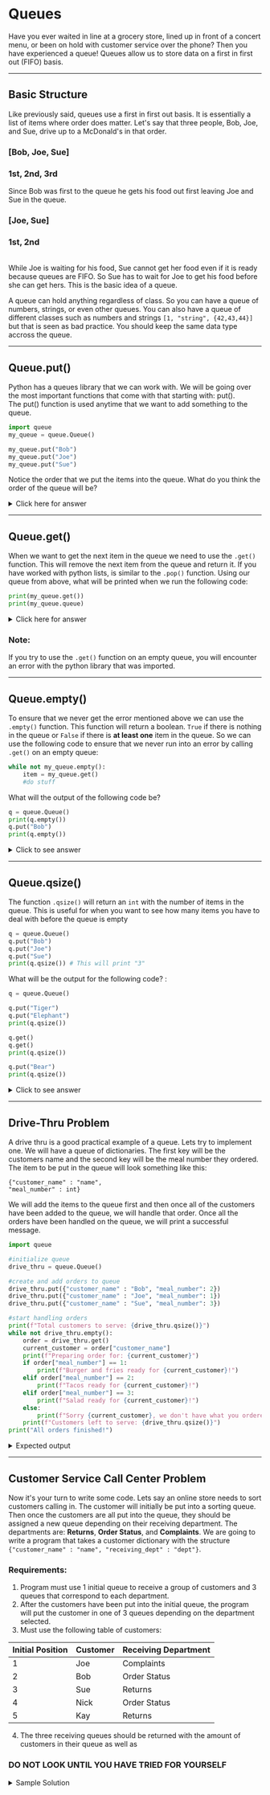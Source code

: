 # Queues

Have you ever waited in line at a grocery store, lined up in front of a concert menu, or been on hold with customer service over the phone? Then you have experienced a queue! Queues allow us to store data on a first in first out (FIFO) basis.
***
## Basic Structure
Like previously said, queues use a first in first out basis. It is essentially a list of items where order does matter. Let's say that three people, Bob, Joe, and Sue, drive up to a McDonald's in that order.
### **[Bob, Joe, Sue]**
### 1st, 2nd, 3rd 
 Since Bob was first to the queue he gets his food out first leaving Joe and Sue in the queue. <br>
### **[Joe, Sue]**
### 1st, 2nd 

<br>While Joe is waiting for his food, Sue cannot get her food even if it is ready because queues are FIFO. So Sue has to wait for Joe to get his food before she can get hers. This is the basic idea of a queue.<br>

A queue can hold anything regardless of class. So you can have a queue of numbers, strings, or even other queues. You can also have a queue of different classes such as numbers and strings `[1, "string", {42,43,44}]` but that is seen as bad practice. You should keep the same data type accross the queue. 
***
## Queue.put()
Python has a queues library that we can work with. We will be going over the most important functions that come with that starting with: put().<br> The put() function is used anytime that we want to add something to the queue. 
```python
import queue
my_queue = queue.Queue()

my_queue.put("Bob")
my_queue.put("Joe")
my_queue.put("Sue")
```
Notice the order that we put the items into the queue. What do you think the order of the queue will be?
 
<details><summary>Click here for answer</summary>

The correct order of names is:<br>
1.Bob<br>2.Joe<br>3.Sue<br>

`print(my_queue.queue)`
will return: `deque(['Bob', 'Joe', 'Sue'])`

</details>

***

## Queue.get()
When we want to get the next item in the queue we need to use the `.get()` function. This will remove the next item from the queue and return it. If you have worked with python lists, is similar to the `.pop()` function.
Using our queue from above, what will be printed when we run the following code:<br>
```python
print(my_queue.get())
print(my_queue.queue)
```
<details><summary>Click here for answer</summary>

The first print statement will return: 
`Bob`<br>

The second print statement will return: `deque(['Joe', 'Sue'])`
</details>

### Note:
If you try to use the `.get()` function on an empty queue, you will encounter an error with the python library that was imported. 

***

## Queue.empty()

To ensure that we never get the error mentioned above we can use the `.empty()` function. This function will return a boolean. `True` if there is nothing in the queue or `False` if there is **at least one** item in the queue. So we can use the following code to ensure that we never run into an error by calling `.get()` on an empty queue: 
```python
while not my_queue.empty():
    item = my_queue.get()
    #do stuff
```
What will the output of the following code be?
```python
q = queue.Queue()
print(q.empty())
q.put("Bob")
print(q.empty())
```

<details><summary>Click to see answer</summary>

The first print statement will return `True`<br>
The second print statement will return `False`

</details>

***

## Queue.qsize()
The function `.qsize()` will return an `int` with the number of items in the queue. This is useful for when you want to see how many items you have to deal with before the queue is empty
```python
q = queue.Queue()
q.put("Bob")
q.put("Joe")
q.put("Sue")
print(q.qsize()) # This will print "3"

```
What will be the output for the following code? :
```python
q = queue.Queue()

q.put("Tiger")
q.put("Elephant")
print(q.qsize())

q.get()
q.get()
print(q.qsize())

q.put("Bear")
print(q.qsize())
```
<details><summary>Click to see answer</summary>

The first print statement will return `2`<br>
The second print statement will return `0`<br>
The third print statement will return `1`<br>

</details>

***

## Drive-Thru Problem
A drive thru is a good practical example of a queue. Lets try to implement one. We will have a queue of dictionaries. The first key will be the customers name and the second key will be the meal number they ordered. The item to be put in the queue will look something like this:
```
{"customer_name" : "name",
"meal_number" : int}
```
We will add the items to the queue first and then once all of the customers have been added to the queue, we will handle that order. Once all the orders have been handled on the queue, we will print a successful message.
```python
import queue

#initialize queue
drive_thru = queue.Queue()

#create and add orders to queue
drive_thru.put({"customer_name" : "Bob", "meal_number": 2})
drive_thru.put({"customer_name" : "Joe", "meal_number": 1})
drive_thru.put({"customer_name" : "Sue", "meal_number": 3})

#start handling orders
print(f"Total customers to serve: {drive_thru.qsize()}")
while not drive_thru.empty():
    order = drive_thru.get()
    current_customer = order["customer_name"]
    print(f"Preparing order for: {current_customer}")
    if order["meal_number"] == 1:
        print(f"Burger and fries ready for {current_customer}!")
    elif order["meal_number"] == 2:
        print(f"Tacos ready for {current_customer}!")
    elif order["meal_number"] == 3:
        print(f"Salad ready for {current_customer}!")
    else:
        print(f"Sorry {current_customer}, we don't have what you ordered.")
    print(f"Customers left to serve: {drive_thru.qsize()}")
print("All orders finished!")

```
<details><summary>Expected output</summary>

Total customers to serve: 3<br>
Preparing order for: Bob<br>
Tacos ready for Bob!<br>
Customers left to serve: 2<br>
Preparing order for: Joe<br>
Burger and fries ready for Joe!<br>
Customers left to serve: 1<br>
Preparing order for: Sue<br>
Salad ready for Sue!<br>
Customers left to serve: 0<br>
All orders finished!<br>

</details>

***

## Customer Service Call Center Problem
Now it's your turn to write some code. Lets say an online store needs to sort customers calling in. The customer will initially be put into a sorting queue. Then once the customers are all put into the queue, they should be assigned a new queue depending on their receiving department. The departments are: **Returns**, **Order Status**, and **Complaints**. We are going to write a program that takes a customer dictionary with the structure `{"customer_name" : "name", "receiving_dept" : "dept"}`. <br>
### Requirements:
1. Program must use 1 initial queue to receive a group of customers and 3 queues that correspond to each department. 
2. After the customers have been put into the initial queue, the program will put the customer in one of 3 queues depending on the department selected. 
3. Must use the following table of customers:<br>

| Initial Position | Customer | Receiving Department |
| -------- | -------- | -------------------- |
| 1 | Joe | Complaints |
| 2 | Bob | Order Status |
| 3 | Sue | Returns |
| 4 | Nick | Order Status |
| 5 | Kay | Returns |

4. The three receiving queues should be returned with the amount of customers in their queue as well as 
### **DO NOT LOOK UNTIL YOU HAVE TRIED FOR YOURSELF**
<details><summary>Sample Solution</summary>

```python
import queue

#initialize queues
sorting_queue = queue.Queue()
complaints_queue = queue.Queue()
order_queue = queue.Queue()
returns_queue = queue.Queue()

print("Incoming calls")

#add calls to queue
#take notice of order
sorting_queue.put({"customer_name" : "Joe", "receiving_dept" : "Complaints"})
sorting_queue.put({"customer_name" : "Bob", "receiving_dept" : "Order Status"})
sorting_queue.put({"customer_name" : "Sue", "receiving_dept" : "Returns"})
sorting_queue.put({"customer_name" : "Nick", "receiving_dept" : "Order Status"})
sorting_queue.put({"customer_name" : "Kay", "receiving_dept" : "Returns"})
print(f"{sorting_queue.qsize()} calls received.")
print("Sorting customers.")

#loop through sorting_queue until empty
while not sorting_queue.empty():
    customer = sorting_queue.get()
    customer_name = customer["customer_name"]
    dept = customer["receiving_dept"]
    if dept.lower() == "complaints":
        print(f"Adding {customer_name} to {dept} queue.")
        complaints_queue.put(customer)
    elif dept.lower() == "order status":
        print(f"Adding {customer_name} to {dept} queue.")
        order_queue.put(customer)
    elif dept.lower() == "returns":
        print(f"Adding {customer_name} to {dept} queue.")
        returns_queue.put(customer)
    else:
        print("error")

#Display queues
print(f"Complaints queue: {complaints_queue.queue}")
print(f"Order Status queue: {order_queue.queue}")
print(f"Returns queue: {returns_queue.queue}")
```
</details>

